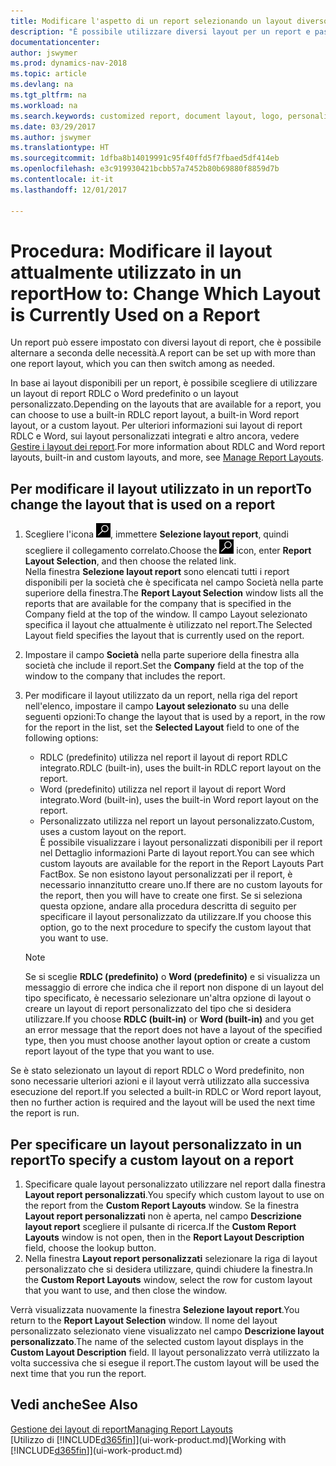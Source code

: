 ```yaml
---
title: Modificare l'aspetto di un report selezionando un layout diverso
description: "È possibile utilizzare diversi layout per un report e passate tra i layout per modificare l'aspetto di un report."
documentationcenter: 
author: jswymer
ms.prod: dynamics-nav-2018
ms.topic: article
ms.devlang: na
ms.tgt_pltfrm: na
ms.workload: na
ms.search.keywords: customized report, document layout, logo, personalize
ms.date: 03/29/2017
ms.author: jswymer
ms.translationtype: HT
ms.sourcegitcommit: 1dfba8b14019991c95f40ffd5f7fbaed5df414eb
ms.openlocfilehash: e3c919930421bcbb57a7452b80b69880f8859d7b
ms.contentlocale: it-it
ms.lasthandoff: 12/01/2017

---
```

# <a name="how-to-change-which-layout-is-currently-used-on-a-report"></a><span data-ttu-id="09272-103">Procedura: Modificare il layout attualmente utilizzato in un report</span><span class="sxs-lookup"><span data-stu-id="09272-103">How to: Change Which Layout is Currently Used on a Report</span></span>
<span data-ttu-id="09272-104">Un report può essere impostato con diversi layout di report, che è possibile alternare a seconda delle necessità.</span><span class="sxs-lookup"><span data-stu-id="09272-104">A report can be set up with more than one report layout, which you can then switch among as needed.</span></span>

<span data-ttu-id="09272-105">In base ai layout disponibili per un report, è possibile scegliere di utilizzare un layout di report RDLC o Word predefinito o un layout personalizzato.</span><span class="sxs-lookup"><span data-stu-id="09272-105">Depending on the layouts that are available for a report, you can choose to use a built-in RDLC report layout, a built-in Word report layout, or a custom layout.</span></span> <span data-ttu-id="09272-106">Per ulteriori informazioni sui layout di report RDLC e Word, sui layout personalizzati integrati e altro ancora, vedere [Gestire i layout dei report](ui-manage-report-layouts.md).</span><span class="sxs-lookup"><span data-stu-id="09272-106">For more information about RDLC and Word report layouts, built-in and custom layouts, and more, see [Manage Report Layouts](ui-manage-report-layouts.md).</span></span>

## <a name="to-change-the-layout-that-is-used-on-a-report"></a><span data-ttu-id="09272-107">Per modificare il layout utilizzato in un report</span><span class="sxs-lookup"><span data-stu-id="09272-107">To change the layout that is used on a report</span></span>
1. <span data-ttu-id="09272-108">Scegliere l'icona ![Cerca pagina o report](media/ui-search/search_small.png "icona Cerca pagina o report"), immettere **Selezione layout report**, quindi scegliere il collegamento correlato.</span><span class="sxs-lookup"><span data-stu-id="09272-108">Choose the ![Search for Page or Report](media/ui-search/search_small.png "Search for Page or Report icon") icon, enter **Report Layout Selection**, and then choose the related link.</span></span>  
   <span data-ttu-id="09272-109">Nella finestra **Selezione layout report** sono elencati tutti i report disponibili per la società che è specificata nel campo Società nella parte superiore della finestra.</span><span class="sxs-lookup"><span data-stu-id="09272-109">The **Report Layout Selection** window lists all the reports that are available for the company that is specified in the Company field at the top of the window.</span></span> <span data-ttu-id="09272-110">Il campo Layout selezionato specifica il layout che attualmente è utilizzato nel report.</span><span class="sxs-lookup"><span data-stu-id="09272-110">The Selected Layout field specifies the layout that is currently used on the report.</span></span>
2. <span data-ttu-id="09272-111">Impostare il campo **Società** nella parte superiore della finestra alla società che include il report.</span><span class="sxs-lookup"><span data-stu-id="09272-111">Set the **Company** field at the top of the window to the company that includes the report.</span></span>
3. <span data-ttu-id="09272-112">Per modificare il layout utilizzato da un report, nella riga del report nell'elenco, impostare il campo **Layout selezionato** su una delle seguenti opzioni:</span><span class="sxs-lookup"><span data-stu-id="09272-112">To change the layout that is used by a report, in the row for the report in the list, set the **Selected Layout** field to one of the following options:</span></span>
   * <span data-ttu-id="09272-113">RDLC (predefinito) utilizza nel report il layout di report RDLC integrato.</span><span class="sxs-lookup"><span data-stu-id="09272-113">RDLC (built-in), uses the built-in RDLC report layout on the report.</span></span>
   * <span data-ttu-id="09272-114">Word (predefinito) utilizza nel report il layout di report Word integrato.</span><span class="sxs-lookup"><span data-stu-id="09272-114">Word (built-in), uses the built-in Word report layout on the report.</span></span>
   * <span data-ttu-id="09272-115">Personalizzato utilizza nel report un layout personalizzato.</span><span class="sxs-lookup"><span data-stu-id="09272-115">Custom, uses a custom layout on the report.</span></span>  
     <span data-ttu-id="09272-116">È possibile visualizzare i layout personalizzati disponibili per il report nel Dettaglio informazioni Parte di layout report.</span><span class="sxs-lookup"><span data-stu-id="09272-116">You can see which custom layouts are available for the report in the Report Layouts Part FactBox.</span></span> <span data-ttu-id="09272-117">Se non esistono layout personalizzati per il report, è necessario innanzitutto creare uno.</span><span class="sxs-lookup"><span data-stu-id="09272-117">If there are no custom layouts for the report, then you will have to create one first.</span></span> <span data-ttu-id="09272-118">Se si seleziona questa opzione, andare alla procedura descritta di seguito per specificare il layout personalizzato da utilizzare.</span><span class="sxs-lookup"><span data-stu-id="09272-118">If you choose this option, go to the next procedure to specify the custom layout that you want to use.</span></span>

    > [!NOTE]  
    >   <span data-ttu-id="09272-119">Se si sceglie **RDLC (predefinito)** o **Word (predefinito)** e si visualizza un messaggio di errore che indica che il report non dispone di un layout del tipo specificato, è necessario selezionare un'altra opzione di layout o creare un layout di report personalizzato del tipo che si desidera utilizzare.</span><span class="sxs-lookup"><span data-stu-id="09272-119">If you choose **RDLC (built-in)** or **Word (built-in)** and you get an error message that the report does not have a layout of the specified type, then you must choose another layout option or create a custom report layout of the type that you want to use.</span></span>

<span data-ttu-id="09272-120">Se è stato selezionato un layout di report RDLC o Word predefinito, non sono necessarie ulteriori azioni e il layout verrà utilizzato alla successiva esecuzione del report.</span><span class="sxs-lookup"><span data-stu-id="09272-120">If you selected a built-in RDLC or Word report layout, then no further action is required and the layout will be used the next time the report is run.</span></span>

## <a name="to-specify-a-custom-layout-on-a-report"></a><span data-ttu-id="09272-121">Per specificare un layout personalizzato in un report</span><span class="sxs-lookup"><span data-stu-id="09272-121">To specify a custom layout on a report</span></span>
1. <span data-ttu-id="09272-122">Specificare quale layout personalizzato utilizzare nel report dalla finestra **Layout report personalizzati**.</span><span class="sxs-lookup"><span data-stu-id="09272-122">You specify which custom layout to use on the report from the **Custom Report Layouts** window.</span></span> <span data-ttu-id="09272-123">Se la finestra **Layout report personalizzati** non è aperta, nel campo **Descrizione layout report** scegliere il pulsante di ricerca.</span><span class="sxs-lookup"><span data-stu-id="09272-123">If the **Custom Report Layouts** window is not open, then in the **Report Layout Description** field, choose the lookup button.</span></span>
2. <span data-ttu-id="09272-124">Nella finestra **Layout report personalizzati** selezionare la riga di layout personalizzato che si desidera utilizzare, quindi chiudere la finestra.</span><span class="sxs-lookup"><span data-stu-id="09272-124">In the **Custom Report Layouts** window, select the row for custom layout that you want to use, and then close the window.</span></span>

<span data-ttu-id="09272-125">Verrà visualizzata nuovamente la finestra **Selezione layout report**.</span><span class="sxs-lookup"><span data-stu-id="09272-125">You return to the **Report Layout Selection** window.</span></span> <span data-ttu-id="09272-126">Il nome del layout personalizzato selezionato viene visualizzato nel campo **Descrizione layout personalizzato**.</span><span class="sxs-lookup"><span data-stu-id="09272-126">The name of the selected custom layout displays in the **Custom Layout Description** field.</span></span> <span data-ttu-id="09272-127">Il layout personalizzato verrà utilizzato la volta successiva che si esegue il report.</span><span class="sxs-lookup"><span data-stu-id="09272-127">The custom layout will be used the next time that you run the report.</span></span>

## <a name="see-also"></a><span data-ttu-id="09272-128">Vedi anche</span><span class="sxs-lookup"><span data-stu-id="09272-128">See Also</span></span>
[<span data-ttu-id="09272-129">Gestione dei layout di report</span><span class="sxs-lookup"><span data-stu-id="09272-129">Managing Report Layouts</span></span>](ui-manage-report-layouts.md)  
<span data-ttu-id="09272-130">[Utilizzo di [!INCLUDE[d365fin](includes/d365fin_md.md)]](ui-work-product.md)</span><span class="sxs-lookup"><span data-stu-id="09272-130">[Working with [!INCLUDE[d365fin](includes/d365fin_md.md)]](ui-work-product.md)</span></span>

